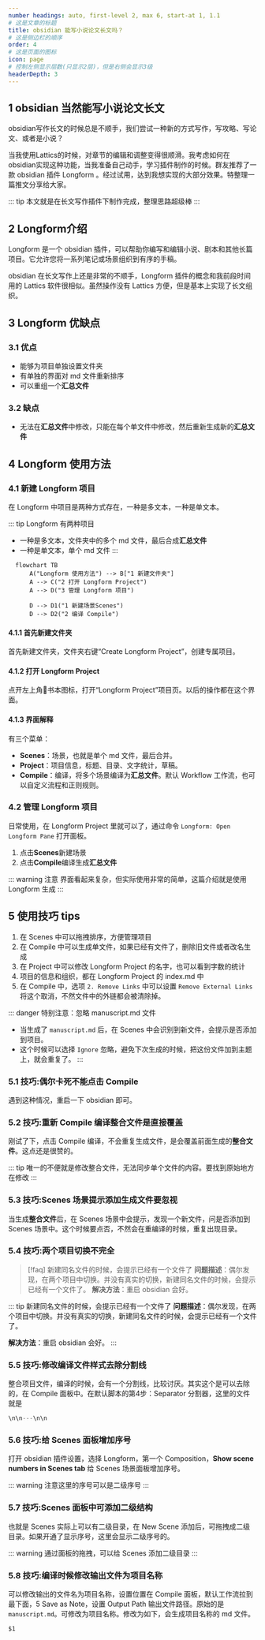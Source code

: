 ```yaml
---
number headings: auto, first-level 2, max 6, start-at 1, 1.1
# 这是文章的标题
title: obsidian 能写小说论文长文吗？
# 这是侧边栏的顺序
order: 4
# 这是页面的图标
icon: page
# 控制左侧显示层数(只显示2层)，但是右侧会显示3级
headerDepth: 3
---
```

## 1 obsidian 当然能写小说论文长文
obsidian写作长文的时候总是不顺手，我们尝试一种新的方式写作，写攻略、写论文、或者是小说？

当我使用Lattics的时候，对章节的编辑和调整变得很顺滑。我考虑如何在obsidian实现这种功能，当我准备自己动手，学习插件制作的时候。群友推荐了一款 obsidian 插件 Longform 。经过试用，达到我想实现的大部分效果。特整理一篇推文分享给大家。

::: tip 
本文就是在长文写作插件下制作完成，整理思路超级棒
:::

## 2 Longform介绍

Longform 是一个 obsidian 插件，可以帮助你编写和编辑小说、剧本和其他长篇项目。它允许您将一系列笔记或场景组织到有序的手稿。

obsidian 在长文写作上还是非常的不顺手，Longform 插件的概念和我前段时间用的 Lattics 软件很相似。虽然操作没有 Lattics 方便，但是基本上实现了长文组织。

## 3 Longform 优缺点

### 3.1 优点
- 能够为项目单独设置文件夹
- 有单独的界面对 md 文件重新排序
- 可以重组一个**汇总文件**
### 3.2 缺点
- 无法在**汇总文件**中修改，只能在每个单文件中修改，然后重新生成新的**汇总文件**
## 4 Longform 使用方法
### 4.1 新建 Longform 项目
在 Longform 中项目是两种方式存在，一种是多文本，一种是单文本。

::: tip Longform 有两种项目
- 一种是多文本，文件夹中的多个 md 文件，最后合成**汇总文件**
- 一种是单文本，单个 md 文件
:::

```mermaid
  flowchart TB
      A("Longform 使用方法") --> B["1 新建文件夹"]
      A --> C("2 打开 Longform Project")
      A --> D("3 管理 Longform 项目")
      
      D --> D1("1 新建场景Scenes")
      D --> D2("2 编译 Compile")
```

#### 4.1.1 首先新建文件夹
首先新建文件夹，文件夹右键“Create Longform Project”，创建专属项目。
#### 4.1.2 打开 Longform Project
点开左上角📖书本图标，打开“Longform Project”项目页。以后的操作都在这个界面。
#### 4.1.3 界面解释
有三个菜单：
- **Scenes**：场景，也就是单个 md 文件，最后合并。
- **Project**：项目信息，标题、目录、文字统计，草稿。
- **Compile**：编译，将多个场景编译为**汇总文件**。默认 Workflow 工作流，也可以自定义流程和正则规则。

### 4.2 管理 Longform 项目
日常使用，在 Longform Project 里就可以了，通过命令 `Longform: Open Longform Pane` 打开面板。

1. 点击**Scenes**新建场景
2. 点击**Compile**编译生成**汇总文件**

::: warning 注意
界面看起来复杂，但实际使用非常的简单，这篇介绍就是使用 Longform 生成
:::

## 5 使用技巧 tips
1. 在 Scenes 中可以拖拽排序，方便管理项目
2. 在 Compile 中可以生成单文件，如果已经有文件了，删除旧文件或者改名生成
3. 在 Project 中可以修改 Longform Project 的名字，也可以看到字数的统计
4. 项目的信息和组织，都在 Longform Project 的 index.md 中
5. 在 Compile 中，选项 `2. Remove Links` 中可以设置 `Remove External Links` 将这个取消，不然文件中的外链都会被清除掉。

::: danger 特别注意：忽略 manuscript.md 文件
- 当生成了 `manuscript.md` 后，在 Scenes 中会识别到新文件，会提示是否添加到项目。
- 这个时候可以选择 `Ignore` 忽略，避免下次生成的时候，把这份文件加到主题上，就会重复了。
:::

### 5.1 技巧:偶尔卡死不能点击 Compile
遇到这种情况，重启一下 obsidian 即可。

### 5.2 技巧:重新 Compile 编译整合文件是直接覆盖
刚试了下，点击 Compile 编译，不会重复生成文件，是会覆盖前面生成的**整合文件**。这点还是很赞的。

::: tip
唯一的不便就是修改整合文件，无法同步单个文件的内容。要找到原始地方在修改
:::
### 5.3 技巧:Scenes 场景提示添加生成文件要忽视
当生成**整合文件**后，在 Scenes 场景中会提示，发现一个新文件，问是否添加到 Scenes 场景中。这个时候要点否，不然会在重编译的时候，重复出现目录。

### 5.4 技巧:两个项目切换不完全
> [!faq] 新建同名文件的时候，会提示已经有一个文件了
> **问题描述**：偶尔发现，在两个项目中切换。并没有真实的切换，新建同名文件的时候，会提示已经有一个文件了。
> **解决方法**：重启 obsidian 会好。

::: tip 新建同名文件的时候，会提示已经有一个文件了
**问题描述**：偶尔发现，在两个项目中切换。并没有真实的切换，新建同名文件的时候，会提示已经有一个文件了。

**解决方法**：重启 obsidian 会好。
:::


### 5.5 技巧:修改编译文件样式去除分割线
整合项目文件，编译的时候，会有一个分割线，比较讨厌。其实这个是可以去除的，在 Compile 面板中。在默认脚本的第4步：Separator 分割器，这里的文件就是
```js
\n\n---\n\n
```

### 5.6 技巧:给 Scenes 面板增加序号
打开 obsidian 插件设置，选择 Longform，第一个 Composition，**Show scene numbers in Scenes tab** 给 Scenes 场景面板增加序号。

::: warning
注意这里的序号可以是二级序号
:::

### 5.7 技巧:Scenes 面板中可添加二级结构
也就是 Scenes 实际上可以有二级目录，在 New Scene 添加后，可拖拽成二级目录。如果开通了显示序号，这里会显示二级序号的。

::: warning
通过面板的拖拽，可以给 Scenes 添加二级目录
:::


### 5.8 技巧:编译时候修改输出文件为项目名称
可以修改输出的文件名为项目名称，设置位置在 Compile 面板，默认工作流拉到最下面，5 Save as Note，设置 Output Path 输出文件路径。原始的是 `manuscript.md`。可修改为项目名称。修改为如下，会生成项目名称的 md 文件。
```js
$1
```

